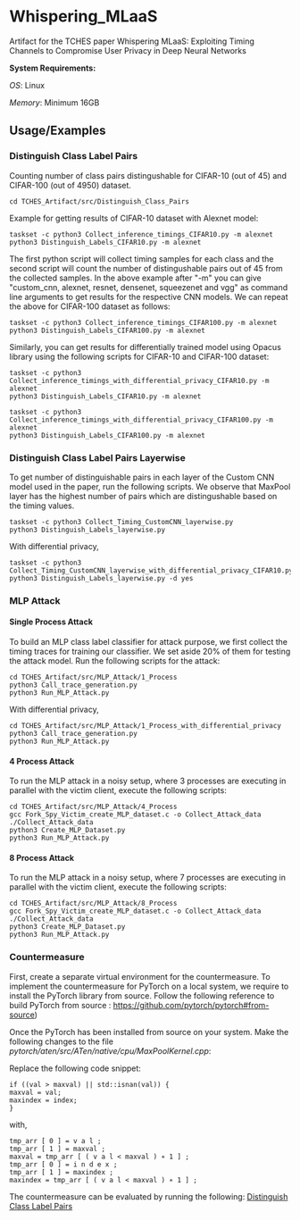 # Whispering_MLaaS
Artifact for the TCHES paper Whispering MLaaS: Exploiting Timing Channels to Compromise User Privacy in Deep Neural Networks

**System Requirements:**

*OS*: Linux

*Memory*: Minimum 16GB

## Usage/Examples

### Distinguish Class Label Pairs

Counting number of class pairs distingushable for CIFAR-10 (out of 45) and CIFAR-100 (out of 4950) dataset.

```
cd TCHES_Artifact/src/Distinguish_Class_Pairs
```
Example for getting results of CIFAR-10 dataset with Alexnet model:
```
taskset -c python3 Collect_inference_timings_CIFAR10.py -m alexnet
python3 Distinguish_Labels_CIFAR10.py -m alexnet
```
The first python script will collect timing samples for each class and the second script will count the number of distingushable pairs out of 45 from the collected samples. In the above example after "-m" you can give "custom_cnn, alexnet, resnet, densenet, squeezenet and vgg" as command line arguments to get results for the respective CNN models.
We can repeat the above for CIFAR-100 dataset as follows:
```
taskset -c python3 Collect_inference_timings_CIFAR100.py -m alexnet
python3 Distinguish_Labels_CIFAR100.py -m alexnet
```
Similarly, you can get results for differentially trained model using Opacus library using the following scripts for CIFAR-10 and CIFAR-100 dataset:

```
taskset -c python3 Collect_inference_timings_with_differential_privacy_CIFAR10.py -m alexnet
python3 Distinguish_Labels_CIFAR10.py -m alexnet
```
```
taskset -c python3 Collect_inference_timings_with_differential_privacy_CIFAR100.py -m alexnet
python3 Distinguish_Labels_CIFAR100.py -m alexnet
```

### Distinguish Class Label Pairs Layerwise

To get number of distinguishable pairs in each layer of the Custom CNN model used in the paper, run the following scripts. We observe that MaxPool layer has the highest number of pairs which are distingushable based on the timing values.
```
taskset -c python3 Collect_Timing_CustomCNN_layerwise.py
python3 Distinguish_Labels_layerwise.py
```
With differential privacy,
```
taskset -c python3 Collect_Timing_CustomCNN_layerwise_with_differential_privacy_CIFAR10.py
python3 Distinguish_Labels_layerwise.py -d yes
```

### MLP Attack

#### Single Process Attack
To build an MLP class label classifier for attack purpose, we first collect the timing traces for training our classifier. We set aside 20% of them for testing the attack model. Run the following scripts for the attack:

```
cd TCHES_Artifact/src/MLP_Attack/1_Process
python3 Call_trace_generation.py
python3 Run_MLP_Attack.py
```
With differential privacy,
```
cd TCHES_Artifact/src/MLP_Attack/1_Process_with_differential_privacy
python3 Call_trace_generation.py
python3 Run_MLP_Attack.py
```

#### 4 Process Attack
To run the MLP attack in a noisy setup, where 3 processes are executing in parallel with the victim client, execute the following scripts:
```
cd TCHES_Artifact/src/MLP_Attack/4_Process
gcc Fork_Spy_Victim_create_MLP_dataset.c -o Collect_Attack_data
./Collect_Attack_data
python3 Create_MLP_Dataset.py
python3 Run_MLP_Attack.py
```

#### 8 Process Attack
To run the MLP attack in a noisy setup, where 7 processes are executing in parallel with the victim client, execute the following scripts:
```
cd TCHES_Artifact/src/MLP_Attack/8_Process
gcc Fork_Spy_Victim_create_MLP_dataset.c -o Collect_Attack_data
./Collect_Attack_data
python3 Create_MLP_Dataset.py
python3 Run_MLP_Attack.py
```

### Countermeasure
First, create a separate virtual environment for the countermeasure.
To implement the countermeasure for PyTorch on a local system, we require to install the PyTorch library from source. Follow the following reference to build PyTorch from source : https://github.com/pytorch/pytorch#from-source)

Once the PyTorch has been installed from source on your system. Make the following changes to the file *pytorch/aten/src/ATen/native/cpu/MaxPoolKernel.cpp*:

Replace the following code snippet:
```
if ((val > maxval) || std::isnan(val)) {
maxval = val;
maxindex = index;
}
```
with,
```
tmp_arr [ 0 ] = v a l ;
tmp_arr [ 1 ] = maxval ;
maxval = tmp_arr [ ( v a l < maxval ) ∗ 1 ] ;
tmp_arr [ 0 ] = i n d e x ;
tmp_arr [ 1 ] = maxindex ;
maxindex = tmp_arr [ ( v a l < maxval ) ∗ 1 ] ;
```
 
The countermeasure can be evaluated by running the following: [Distinguish Class Label Pairs](#distinguish-class-label-pairs)

